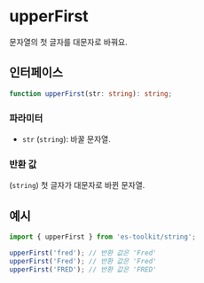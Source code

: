 # upperFirst

문자열의 첫 글자를 대문자로 바꿔요.

## 인터페이스

```typescript
function upperFirst(str: string): string;
```

### 파라미터

- `str` (`string`): 바꿀 문자열.

### 반환 값

(`string`) 첫 글자가 대문자로 바뀐 문자열.

## 예시

```typescript
import { upperFirst } from 'es-toolkit/string';

upperFirst('fred'); // 반환 값은 'Fred'
upperFirst('Fred'); // 반환 값은 'Fred'
upperFirst('FRED'); // 반환 값은 'FRED'
```
